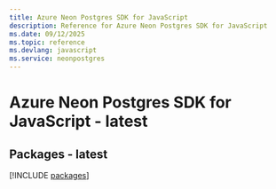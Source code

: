 ```yaml
---
title: Azure Neon Postgres SDK for JavaScript
description: Reference for Azure Neon Postgres SDK for JavaScript
ms.date: 09/12/2025
ms.topic: reference
ms.devlang: javascript
ms.service: neonpostgres
---
```

# Azure Neon Postgres SDK for JavaScript - latest
## Packages - latest
[!INCLUDE [packages](neon-postgres-index.md)]